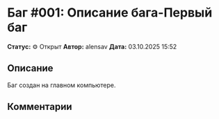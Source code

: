 # Баг #001: Описание бага-Первый баг

**Статус:** ⚙️ Открыт
**Автор:** alensav
**Дата:** 03.10.2025 15:52

## Описание
Баг создан на главном компьютере.

## Комментарии

